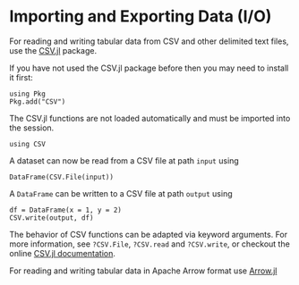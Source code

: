 # Importing and Exporting Data (I/O)

For reading and writing tabular data from CSV and other delimited text files,
use the [CSV.jl](https://github.com/JuliaData/CSV.jl) package.

If you have not used the CSV.jl package before then you may need to install it first:
```jldoctest
using Pkg
Pkg.add("CSV")
```

The CSV.jl functions are not loaded automatically and must be imported into the session.
```jldoctest
using CSV
```

A dataset can now be read from a CSV file at path `input` using
```jldoctest
DataFrame(CSV.File(input))
```

A `DataFrame` can be written to a CSV file at path `output` using
```jldcotest
df = DataFrame(x = 1, y = 2)
CSV.write(output, df)
```

The behavior of CSV functions can be adapted via keyword arguments. For more
information, see `?CSV.File`, `?CSV.read` and `?CSV.write`, or checkout the
online [CSV.jl documentation](https://juliadata.github.io/CSV.jl/stable/).

For reading and writing tabular data in Apache Arrow format use
[Arrow.jl](https://github.com/JuliaData/Arrow.jl)

